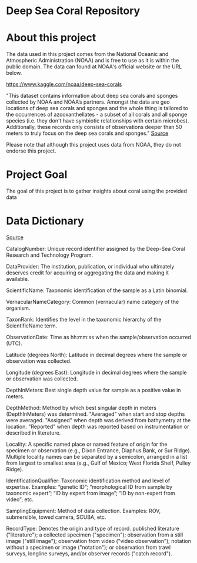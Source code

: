 # Deep Sea Coral Repository

# About this project

The data used in this project comes from the National Oceanic and Atmospheric Administration (NOAA) and is free to use as it is within the public domain. The data can found at NOAA's official website or the URL below.

https://www.kaggle.com/noaa/deep-sea-corals

"This dataset contains information about deep sea corals and sponges collected by NOAA and NOAA’s partners. Amongst the data are geo locations of deep sea corals and sponges and the whole thing is tailored to the occurrences of azooxanthellates - a subset of all corals and all sponge species (i.e. they don't have symbiotic relationships with certain microbes). Additionally, these records only consists of observations deeper than 50 meters to truly focus on the deep sea corals and sponges." [Source](https://www.kaggle.com/noaa/deep-sea-corals)

Please note that although this project uses data from NOAA, they do not endorse this project.

# Project Goal
The goal of this project is to gather insights about coral using the provided data

# Data Dictionary 
[Source](https://www.kaggle.com/noaa/deep-sea-corals)

CatalogNumber: Unique record identifier assigned by the Deep-Sea Coral Research and Technology Program.

DataProvider: The institution, publication, or individual who ultimately deserves credit for acquiring or aggregating the data and making it available.

ScientificName: Taxonomic identification of the sample as a Latin binomial.

VernacularNameCategory: Common (vernacular) name category of the organism.

TaxonRank: Identifies the level in the taxonomic hierarchy of the ScientificName term.

ObservationDate: Time as hh:mm:ss when the sample/observation occurred (UTC).

Latitude (degrees North): Latitude in decimal degrees where the sample or observation was collected.

Longitude (degrees East): Longitude in decimal degrees where the sample or observation was collected.

DepthInMeters: Best single depth value for sample as a positive value in meters.

DepthMethod: Method by which best singular depth in meters (DepthInMeters) was determined. "Averaged" when start and stop depths were averaged. "Assigned" when depth was derived from bathymetry at the location. "Reported" when depth was reported based on instrumentation or described in literature.

Locality: A specific named place or named feature of origin for the specimen or observation (e.g., Dixon Entrance, Diaphus Bank, or Sur Ridge). Multiple locality names can be separated by a semicolon, arranged in a list from largest to smallest area (e.g., Gulf of Mexico; West Florida Shelf, Pulley Ridge).

IdentificationQualifier: Taxonomic identification method and level of expertise. Examples: “genetic ID”; “morphological ID from sample by taxonomic expert”; “ID by expert from image”; “ID by non-expert from video”; etc.

SamplingEquipment: Method of data collection. Examples: ROV, submersible, towed camera, SCUBA, etc.

RecordType: Denotes the origin and type of record. published literature ("literature"); a collected specimen ("specimen"); observation from a still image ("still image"); observation from video ("video observation"); notation without a specimen or image ("notation"); or observation from trawl surveys, longline surveys, and/or observer records ("catch record").
